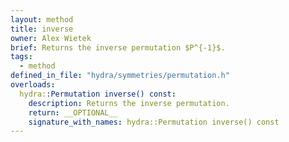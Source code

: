 ```yaml
---
layout: method
title: inverse
owner: Alex Wietek
brief: Returns the inverse permutation $P^{-1}$.
tags:
  - method
defined_in_file: "hydra/symmetries/permutation.h"
overloads:
  hydra::Permutation inverse() const:
    description: Returns the inverse permutation.
    return: __OPTIONAL__
    signature_with_names: hydra::Permutation inverse() const
---
```

